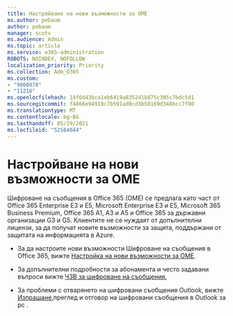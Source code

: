 ```yaml
---
title: Настройване на нови възможности за OME
ms.author: pebaum
author: pebaum
manager: scotv
ms.audience: Admin
ms.topic: article
ms.service: o365-administration
ROBOTS: NOINDEX, NOFOLLOW
localization_priority: Priority
ms.collection: Adm_O365
ms.custom:
- "9000078"
- "11216"
ms.openlocfilehash: 14f6d43bca1eb6419a835241b875c305c7bdc5d1
ms.sourcegitcommit: f4866e94918c7b591ad0cd3b58169d340bcc7f00
ms.translationtype: MT
ms.contentlocale: bg-BG
ms.lasthandoff: 05/19/2021
ms.locfileid: "52564044"
---
```

# <a name="set-up-new-ome-capabilities"></a>Настройване на нови възможности за OME

Шифроване на съобщения в Office 365 (OME) се предлага като част от Office 365 Enterprise E3 и E5, Microsoft Enterprise E3 и E5, Microsoft 365 Business Premium, Office 365 A1, A3 и A5 и Office 365 за държавни организации G3 и G5. Клиентите не се нуждаят от допълнителни лицензи, за да получат новите възможности за защита, поддържани от защитата на информацията в Azure. 

- За да настроите нови възможности Шифроване на съобщения в Office 365, вижте [Настройка на нови възможности за OME](/microsoft-365/compliance/set-up-new-message-encryption-capabilities).

- За допълнителни подробности за абонамента и често задавани въпроси вижте [ЧЗВ за шифроване на съобщения.](/microsoft-365/compliance/ome-faq#what-subscriptions-do-i-need-to-use-the-new-ome-capabilities-)

- За проблеми с отварянето на шифровани съобщения Outlook, вижте [Изпращане,](https://support.microsoft.com/en-us/topic/send-view-and-reply-to-encrypted-messages-in-outlook-for-pc-eaa43495-9bbb-4fca-922a-df90dee51980?ui=en-us&rs=en-us&ad=us)преглед и отговор на шифровани съобщения в Outlook за pc .